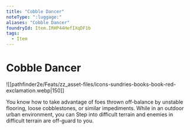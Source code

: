 ```yaml
---
title: "Cobble Dancer"
noteType: ":luggage:"
aliases: "Cobble Dancer"
foundryId: Item.IRHP44HefIXqDF1b
tags:
  - Item
---
```


# Cobble Dancer
![[pathfinder2e/Feats/zz_asset-files/icons-sundries-books-book-red-exclamation.webp|150]]

You know how to take advantage of foes thrown off-balance by unstable flooring, loose cobblestones, or similar impediments. While in an outdoor urban environment, you can Step into difficult terrain and enemies in difficult terrain are off-guard to you.
